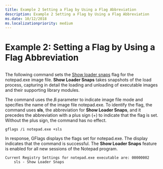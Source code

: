 ```yaml
---
title: Example 2 Setting a Flag by Using a Flag Abbreviation
description: Example 2 Setting a Flag by Using a Flag Abbreviation
ms.date: 10/12/2018
ms.localizationpriority: medium
---
```


# Example 2: Setting a Flag by Using a Flag Abbreviation


## <span id="ddk_example_2___setting_a_flag_by_using_a_flag_abbreviation_dtools"></span><span id="DDK_EXAMPLE_2___SETTING_A_FLAG_BY_USING_A_FLAG_ABBREVIATION_DTOOLS"></span>


The following command sets the [Show loader snaps](show-loader-snaps.md) flag for the notepad.exe image file. **Show Loader Snaps** takes snapshots of the load process, capturing in detail the loading and unloading of executable images and their supporting library modules.

The command uses the **/i** parameter to indicate image file mode and specifies the name of the image file notepad.exe. To identify the flag, the command uses **sls**, the abbreviation for **Show Loader Snaps**, and it precedes the abbreviation with a plus sign (+) to indicate that the flag is set. Without the plus sign, the command has no effect.

```console
gflags /i notepad.exe +sls 
```

In response, GFlags displays the flags set for notepad.exe. The display indicates that the command is successful. The **Show Loader Snaps** feature is enabled for all new sessions of the Notepad program.

```console
Current Registry Settings for notepad.exe executable are: 00000002
    sls - Show Loader Snaps
```

 

 





